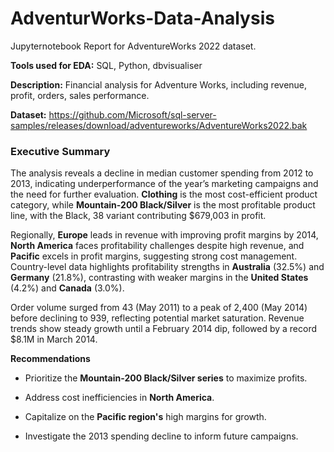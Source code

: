 # AdventurWorks-Data-Analysis
Jupyternotebook Report for AdventureWorks 2022 dataset.

**Tools used for EDA:** SQL, Python, dbvisualiser

**Description:** Financial analysis for Adventure Works, including revenue, profit, orders, sales performance. 

**Dataset:** https://github.com/Microsoft/sql-server-samples/releases/download/adventureworks/AdventureWorks2022.bak 

### **Executive Summary**

The analysis reveals a decline in median customer spending from 2012 to 2013, indicating underperformance of the year’s marketing campaigns and the need for further evaluation. **Clothing** is the most cost-efficient product category, while **Mountain-200 Black/Silver** is the most profitable product line, with the Black, 38 variant contributing $679,003 in profit.

Regionally, **Europe** leads in revenue with improving profit margins by 2014, **North America** faces profitability challenges despite high revenue, and **Pacific** excels in profit margins, suggesting strong cost management. Country-level data highlights profitability strengths in **Australia** (32.5%) and **Germany** (21.8%), contrasting with weaker margins in the **United States** (4.2%) and **Canada** (3.0%).

Order volume surged from 43 (May 2011) to a peak of 2,400 (May 2014) before declining to 939, reflecting potential market saturation. Revenue trends show steady growth until a February 2014 dip, followed by a record $8.1M in March 2014.

**Recommendations**

* Prioritize the **Mountain-200 Black/Silver series** to maximize profits.
  
* Address cost inefficiencies in **North America**.
  
* Capitalize on the **Pacific region's** high margins for growth.
  
* Investigate the 2013 spending decline to inform future campaigns.
